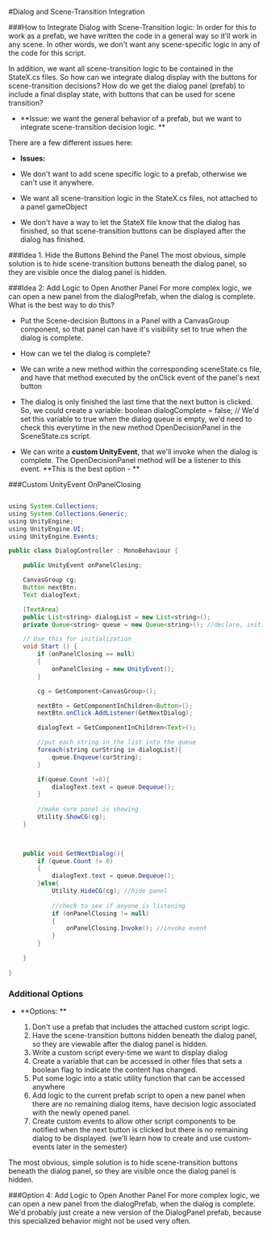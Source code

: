 #Dialog and Scene-Transition Integration

###How to Integrate Dialog with Scene-Transition logic:
In order for this to work as a prefab, we have written the code in a general way so it'll work in any scene. In other words,  we don't want any scene-specific logic in any of the code for this script. 

In addition, we want all scene-transition logic to be contained in the StateX.cs files. So how can we integrate dialog display with the buttons for scene-transition decisions? How do we get the dialog panel (prefab) to include a final display state, with buttons that can be used for scene transition?

- **Issue: we want the general behavior of a prefab, but we want to integrate scene-transition decision logic. ** 

There are a few different issues here:
 
  - **Issues:**

   - We don't want to add scene specific logic to a prefab, otherwise we can't use it anywhere. 
   - We want all scene-transition logic in the StateX.cs files, not attached to a panel gameObject
   - We don't have a way to let the StateX file know that the dialog has finished, so that scene-transition buttons can be displayed after the dialog has finished.
   
###Idea 1. Hide the Buttons Behind the Panel
  The most obvious, simple solution is to hide scene-transition buttons beneath the dialog panel, so they are visible once the dialog panel is hidden.  

###Idea 2: Add Logic to Open Another Panel
For more complex logic, we can open a new panel from the dialogPrefab, when the dialog is complete.  What is the best way to do this?  

 - Put the Scene-decision Buttons in a Panel with a CanvasGroup component, so that panel can have it's visibility set to true when the dialog is complete.

 -  How can we tel the dialog is complete?
 
 -  We can write a new method within the corresponding sceneState.cs file, and have that method executed by the onClick event of the panel's next button
 -  The dialog is only finished the last time that the next button is clicked.  So, we could create a variable:  boolean dialogComplete = false; //
We'd set this variable to true when the dialog queue is empty, we'd need to check this everytime in the new method OpenDecisionPanel in the SceneState.cs script.
 - We can write a **custom UnityEvent**, that we'll invoke when the dialog is complete.  The OpenDecisionPanel method will be a listener to this event.  **This is the best option - **

###Custom UnityEvent OnPanelClosing

```java

using System.Collections;
using System.Collections.Generic;
using UnityEngine;
using UnityEngine.UI;
using UnityEngine.Events;

public class DialogController : MonoBehaviour {

    public UnityEvent onPanelClosing;

    CanvasGroup cg;
    Button nextBtn;
    Text dialogText;

    [TextArea]
    public List<string> dialogList = new List<string>();
    private Queue<string> queue = new Queue<string>(); //declare, initialize

	// Use this for initialization
	void Start () {
        if (onPanelClosing == null)
        {
            onPanelClosing = new UnityEvent();
        }

        cg = GetComponent<CanvasGroup>();

        nextBtn = GetComponentInChildren<Button>();
        nextBtn.onClick.AddListener(GetNextDialog);

        dialogText = GetComponentInChildren<Text>();

        //put each string in the list into the queue
        foreach(string curString in dialogList){
            queue.Enqueue(curString);
        }

        if(queue.Count !=0){
            dialogText.text = queue.Dequeue();
        }
    
        //make sure panel is showing
        Utility.ShowCG(cg);
	}
	


    public void GetNextDialog(){
        if (queue.Count != 0)
        {
            dialogText.text = queue.Dequeue();
        }else{
            Utility.HideCG(cg); //hide panel
    
            //check to see if anyone is listening
            if (onPanelClosing != null)
            {
                onPanelClosing.Invoke(); //invoke event        
            }
        }

    }
	
}

```


   
      
            
   
   
 ### Additional Options
-  **Options:  **
    
    1.  Don't use a prefab that includes the attached custom script logic.
    2.  Have the scene-transition buttons hidden beneath the dialog panel, so they are viewable after the dialog panel is hidden.
    3.  Write a custom script every-time we want to display dialog
    4.  Create a variable that can be accessed in other files that sets a boolean flag to indicate the content has changed.
    4.  Put some logic into a static utility function that can be accessed anywhere
    5.  Add logic to the current prefab script to open a new panel when there are no remaining dialog items, have decision logic associated with the newly opened panel.  
    6.  Create custom events to allow other script components to be notified when the next button is clicked but there is no remaining dialog to be displayed.   (we'll learn how to create and use custom-events later in the semester)
       
The most obvious, simple solution is to hide scene-transition buttons beneath the dialog panel, so they are visible once the dialog panel is hidden.  

###Option 4: Add Logic to Open Another Panel
For more complex logic, we can open a new panel from the dialogPrefab, when the dialog is complete.  We'd probably just create a new version of the DialogPanel prefab, because this specialized behavior might not be used very often.





